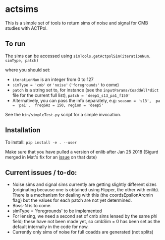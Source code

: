 # actsims

This is a simple set of tools to return sims of noise and signal for CMB studies with ACTPol.


## To run
The sims can be accessed using `simTools.getActpolSim(iterationNum, simType, patch)`

where you should set:
* `iterationNum` is an integer from 0 to 127 
* `simType = 'cmb'` or `'noise'` (`'foregrounds'` to come)
* `patch` is a string set to, for instance (see the `inputParams/CoaddAll*dict` file for the current full list),
    `patch = 'deep1_s13_pa1_f150'`
* Alternatively, you can pass the info separately, e.g:
    `season = 's13', 
    pa = 'pa1', 
    freqGHz = 150,
    region = 'deep5'`
 
See the `bin/simpleTest.py` script for a simple invocation.

## Installation
To install: `pip install -e . --user`

Make sure that you have pulled a version of enlib after Jan 25 2018 (Sigurd merged in Mat's fix for an [issue](https://github.com/amaurea/enlib/issues/34) on that date)

## Current issues / to-do:
* Noise sims and signal sims currently are getting slightly different sizes (originating because one is obtained using Flipper, the other with enlib).  There is a mechanism for dealing with this (the coordsEpsilonArcmin flag) but the values for each patch are not yet determined.
* Boss-N is to come.
* simType = 'foregrounds' to be implemented
* For lensing, we need a second set of cmb sims lensed by the same phi field; these have not been made yet, so cmbSim = 0 has been set as the default internally in the code for now.
* Currently only sims of noise for full coadds are generated (not splits)

